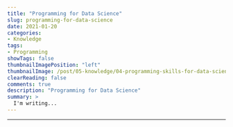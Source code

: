 ```yaml
---
title: "Programming for Data Science"
slug: programming-for-data-science
date: 2021-01-20
categories:
- Knowledge
tags:
- Programming
showTags: false
thumbnailImagePosition: "left"
thumbnailImage: /post/05-knowledge/04-programming-skills-for-data-science/img/cover/programming-skills.jpg
clearReading: false	
comments: true
description: "Programming for Data Science"
summary: >
  I'm writing...
---
```


---